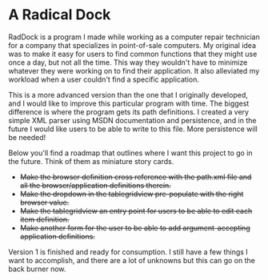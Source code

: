 # A Radical Dock #

RadDock is a program I made while working as a computer repair technician for a company that specializes in point-of-sale computers. My original idea was to make it easy for users to find common functions that they might use once a day, but not all the time. This way they wouldn't have to minimize whatever they were working on to find their application. It also alleviated my workload when a user couldn't find a specific application. 

This is a more advanced version than the one that I originally developed, and I would like to improve this particular program with time. The biggest difference is where the program gets its path definitions. I created a very simple XML parser using MSDN documentation and persistence, and in the future I would like users to be able to write to this file. More persistence will be needed!

Below you'll find a roadmap that outlines where I want this project to go in the future. Think of them as miniature story cards.

<ul>
<li><strike>Make the browser definition cross reference with the path.xml file and all the browser/application definitions therein.</strike></li>
<li><strike>Make the dropdown in the tablegridview pre-populate with the right browser value.</strike></li>
<li><strike>Make the tablegridview an entry point for users to be able to edit each item definition.</strike></li>
<li><strike>Make another form for the user to be able to add argument-accepting application definitions.</strike></li>
</ul>

Version 1 is finished and ready for consumption. I still have a few things I want to accomplish, and there are a lot of unknowns but this can go on the back burner now.
